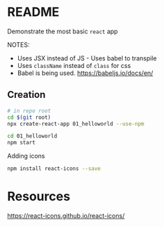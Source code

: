 # README
Demonstrate the most basic `react` app

NOTES: 
* Uses JSX instead of JS - Uses babel to transpile
* Uses `className` instead of `class` for css
* Babel is being used. https://babeljs.io/docs/en/
## Creation

```sh
# in repo root
cd $(git root)
npx create-react-app 01_helloworld --use-npm

cd 01_helloworld 
npm start
```

Adding icons
```sh
npm install react-icons --save             
```
# Resources
https://react-icons.github.io/react-icons/